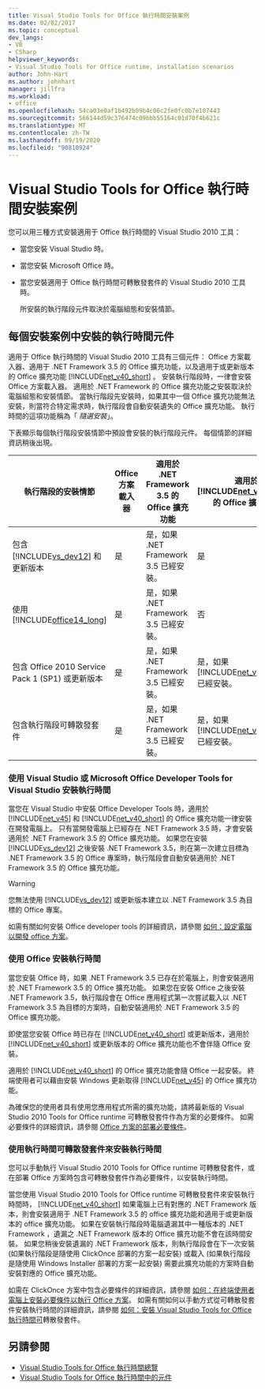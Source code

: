 ```yaml
---
title: Visual Studio Tools for Office 執行時間安裝案例
ms.date: 02/02/2017
ms.topic: conceptual
dev_langs:
- VB
- CSharp
helpviewer_keywords:
- Visual Studio Tools for Office runtime, installation scenarios
author: John-Hart
ms.author: johnhart
manager: jillfra
ms.workload:
- office
ms.openlocfilehash: 54ca03e0af1b492b09b4c06c2fe0fc0b7e107443
ms.sourcegitcommit: 566144d59c376474c09bbb55164c01d70f4b621c
ms.translationtype: MT
ms.contentlocale: zh-TW
ms.lasthandoff: 09/19/2020
ms.locfileid: "90810924"
---
```

# <a name="visual-studio-tools-for-office-runtime-installation-scenarios"></a>Visual Studio Tools for Office 執行時間安裝案例
  您可以用三種方式安裝適用于 Office 執行時間的 Visual Studio 2010 工具：

- 當您安裝 Visual Studio 時。

- 當您安裝 Microsoft Office 時。

- 當您安裝適用于 Office 執行時間可轉散發套件的 Visual Studio 2010 工具時。

  所安裝的執行階段元件取決於電腦組態和安裝情節。

## <a name="runtime-components-that-are-installed-in-each-installation-scenario"></a>每個安裝案例中安裝的執行時間元件
 適用于 Office 執行時間的 Visual Studio 2010 工具有三個元件： Office 方案載入器、適用于 .NET Framework 3.5 的 Office 擴充功能，以及適用于或更新版本的 Office 擴充功能 [!INCLUDE[net_v40_short](../sharepoint/includes/net-v40-short-md.md)] 。 安裝執行階段時，一律會安裝 Office 方案載入器。 適用於 .NET Framework 的 Office 擴充功能之安裝取決於電腦組態和安裝情節。 當執行階段先安裝時，如果其中一個 Office 擴充功能無法安裝，則當符合特定需求時，執行階段會自動安裝遺失的 Office 擴充功能。 執行時間的這項功能稱為「 *隨選安裝*」。

 下表顯示每個執行階段安裝情節中預設會安裝的執行階段元件。 每個情節的詳細資訊稍後出現。

|執行階段的安裝情節|Office 方案載入器|適用於 .NET Framework 3.5 的 Office 擴充功能|適用於 [!INCLUDE[net_v40_short](../sharepoint/includes/net-v40-short-md.md)] 的 Office 擴充功能|適用於 [!INCLUDE[net_v45](../vsto/includes/net-v45-md.md)] 的 Office 擴充功能|
|-----------------------------------|----------------------------|--------------------------------------------------| - |---------------------------------------------------------------------------|
|包含 [!INCLUDE[vs_dev12](../vsto/includes/vs-dev12-md.md)] 和更新版本|是|是，如果 .NET Framework 3.5 已經安裝。|是|是|
|使用 [!INCLUDE[office14_long](../vsto/includes/office14-long-md.md)]|是|是，如果 .NET Framework 3.5 已經安裝。|否|否|
|包含 Office 2010 Service Pack 1 (SP1) 或更新版本|是|是，如果 .NET Framework 3.5 已經安裝。|是，如果 [!INCLUDE[net_v40_short](../sharepoint/includes/net-v40-short-md.md)] 已經安裝。|否|
|包含執行階段可轉散發套件|是|是，如果 .NET Framework 3.5 已經安裝。|是，如果 [!INCLUDE[net_v40_short](../sharepoint/includes/net-v40-short-md.md)] 已經安裝。|是，如果 [!INCLUDE[net_v45](../vsto/includes/net-v45-md.md)] 已經安裝。|

### <a name="install-the-runtime-with-visual-studio-or-the-microsoft-office-developer-tools-for-visual-studio"></a>使用 Visual Studio 或 Microsoft Office Developer Tools for Visual Studio 安裝執行時間
 當您在 Visual Studio 中安裝 Office Developer Tools 時，適用於 [!INCLUDE[net_v45](../vsto/includes/net-v45-md.md)] 和 [!INCLUDE[net_v40_short](../sharepoint/includes/net-v40-short-md.md)] 的 Office 擴充功能一律安裝在開發電腦上。 只有當開發電腦上已經存在 .NET Framework 3.5 時，才會安裝適用於 .NET Framework 3.5 的 Office 擴充功能。 如果您在安裝 [!INCLUDE[vs_dev12](../vsto/includes/vs-dev12-md.md)] 之後安裝 .NET Framework 3.5，則在第一次建立目標為 .NET Framework 3.5 的 Office 專案時，執行階段會自動安裝適用於 .NET Framework 3.5 的 Office 擴充功能。

> [!WARNING]
> 您無法使用 [!INCLUDE[vs_dev12](../vsto/includes/vs-dev12-md.md)] 或更新版本建立以 .NET Framework 3.5 為目標的 Office 專案。

 如需有關如何安裝 Office developer tools 的詳細資訊，請參閱 [如何：設定電腦以開發 office 方案](../vsto/how-to-configure-a-computer-to-develop-office-solutions.md)。

### <a name="install-the-runtime-with-office"></a>使用 Office 安裝執行時間
 當您安裝 Office 時，如果 .NET Framework 3.5 已存在於電腦上，則會安裝適用於 .NET Framework 3.5 的 Office 擴充功能。 如果您在安裝 Office 之後安裝 .NET Framework 3.5，執行階段會在 Office 應用程式第一次嘗試載入以 .NET Framework 3.5 為目標的方案時，自動安裝適用於 .NET Framework 3.5 的 Office 擴充功能。

 即使當您安裝 Office 時已存在 [!INCLUDE[net_v40_short](../sharepoint/includes/net-v40-short-md.md)] 或更新版本，適用於 [!INCLUDE[net_v40_short](../sharepoint/includes/net-v40-short-md.md)] 或更新版本的 Office 擴充功能也不會伴隨 Office 安裝。

 適用於 [!INCLUDE[net_v40_short](../sharepoint/includes/net-v40-short-md.md)] 的 Office 擴充功能會隨 Office 一起安裝。 終端使用者可以藉由安裝 Windows 更新取得 [!INCLUDE[net_v45](../vsto/includes/net-v45-md.md)] 的 Office 擴充功能。

 為確保您的使用者具有使用您應用程式所需的擴充功能，請將最新版的 Visual Studio 2010 Tools for Office runtime 可轉散發套件作為方案的必要條件。 如需必要條件的詳細資訊，請參閱 [Office 方案的部署必要條件](/previous-versions/bb608617(v=vs.110))。

### <a name="install-the-runtime-by-using-the-runtime-redistributable"></a>使用執行時間可轉散發套件來安裝執行時間
 您可以手動執行 Visual Studio 2010 Tools for Office runtime 可轉散發套件，或在部署 Office 方案時包含可轉散發套件作為必要條件，以安裝執行時間。

 當您使用 Visual Studio 2010 Tools for Office runtime 可轉散發套件來安裝執行時間時， [!INCLUDE[net_v40_short](../sharepoint/includes/net-v40-short-md.md)] 如果電腦上已有對應的 .NET Framework 版本，則會安裝適用于 .NET Framework 3.5 的 office 擴充功能和適用于或更新版本的 office 擴充功能。 如果在安裝執行階段時電腦遺漏其中一種版本的 .NET Framework ，遺漏之 .NET Framework 版本的 Office 擴充功能不會在該時間安裝。 如果您稍後安裝遺漏的 .NET Framework 版本，則執行階段會在下一次安裝 (如果執行階段是隨使用 ClickOnce 部署的方案一起安裝) 或載入 (如果執行階段是隨使用 Windows Installer 部署的方案一起安裝) 需要此擴充功能的方案時自動安裝對應的 Office 擴充功能。

 如需在 ClickOnce 方案中包含必要條件的詳細資訊，請參閱 [如何：在終端使用者電腦上安裝必要條件以執行 Office 方案](/previous-versions/bb608608(v=vs.110))。 如需有關如何以手動方式從可轉散發套件安裝執行時間的詳細資訊，請參閱 [如何：安裝 Visual Studio Tools for Office 執行時間可](../vsto/how-to-install-the-visual-studio-tools-for-office-runtime-redistributable.md)轉散發套件。

## <a name="see-also"></a>另請參閱
- [Visual Studio Tools for Office 執行時間總覽](../vsto/visual-studio-tools-for-office-runtime-overview.md)
- [Visual Studio Tools for Office 執行時間中的元件](../vsto/assemblies-in-the-visual-studio-tools-for-office-runtime.md)